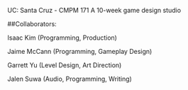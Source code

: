UC: Santa Cruz - CMPM 171
A 10-week game design studio

##Collaborators:

Isaac Kim (Programming, Production)

Jaime McCann (Programming, Gameplay Design)

Garrett Yu (Level Design, Art Direction)

Jalen Suwa (Audio, Programming, Writing)
